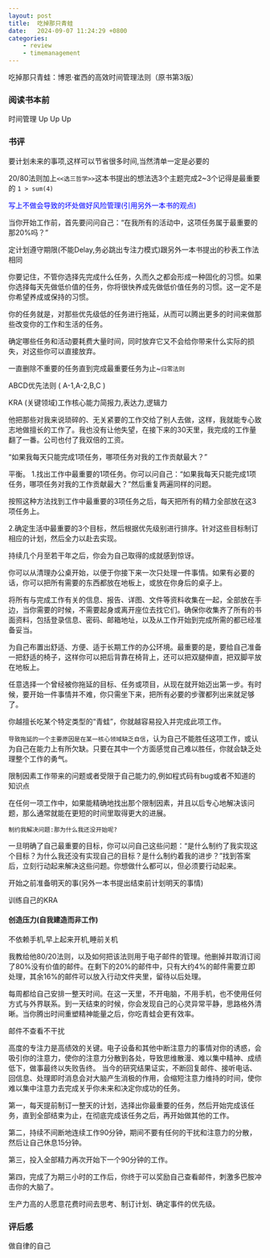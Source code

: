 ```yaml
---
layout: post
title:  吃掉那只青蛙
date:   2024-09-07 11:24:29 +0800
categories: 
    - review 
    - timemanagement
---
```


吃掉那只青蛙：博恩·崔西的高效时间管理法则（原书第3版）

### 阅读书本前

时间管理 Up Up Up

### 书评

要计划未来的事项,这样可以节省很多时间,当然清单一定是必要的

20/80法则加上`<<选三哲学>>`这本书提出的想法选3个主题完成2~3个记得是最重要的 `1 > sum(4)`

<p style='color:blue;'>写上不做会导致的坏处做好风险管理(引用另外一本书的观点)</p>

当你开始工作前，首先要问问自己：“在我所有的活动中，这项任务属于最重要的那20%吗？”

定计划遵守期限(不能Delay,务必跳出专注力模式)跟另外一本书提出的秒表工作法相同

你要记住，不管你选择先完成什么任务，久而久之都会形成一种固化的习惯。如果你选择每天先做低价值的任务，你将很快养成先做低价值任务的习惯。这一定不是你希望养成或保持的习惯。

你的任务就是，对那些优先级低的任务进行拖延，从而可以腾出更多的时间来做那些改变你的工作和生活的任务。

确定哪些任务和活动要耗费大量时间，同时放弃它又不会给你带来什么实际的损失，对这些你可以直接放弃。

一直删除不重要的任务直到完成最重要任务为止~`归零法则`

ABCD优先法则 ( A-1,A-2,B,C )

KRA (关键领域)工作核心能力简报力,表达力,逻辑力

他把那些对我来说琐碎的、无关紧要的工作交给了别人去做，这样，我就能专心致志地做擅长的工作了。我也没有让他失望，在接下来的30天里，我完成的工作量翻了一番。公司也付了我双倍的工资。

“如果我每天只能完成1项任务，哪项任务对我的工作贡献最大？”

平衡。
1.找出工作中最重要的1项任务。你可以问自己：“如果我每天只能完成1项任务，哪项任务对我的工作贡献最大？”然后重复两遍同样的问题。

按照这种方法找到工作中最重要的3项任务之后，每天把所有的精力全部放在这3项任务上。

2.确定生活中最重要的3个目标，然后根据优先级别进行排序。针对这些目标制订相应的计划，然后全力以赴去实现。

持续几个月至若干年之后，你会为自己取得的成就感到惊讶。

你可以从清理办公桌开始，以便于你接下来一次只处理一件事情。如果有必要的话，你可以把所有需要的东西都放在地板上，或放在你身后的桌子上。

将所有与完成工作有关的信息、报告、详图、文件等资料收集在一起，全部放在手边，当你需要的时候，不需要起身或离开座位去找它们。确保你收集齐了所有的书面资料，包括登录信息、密码、邮箱地址，以及从工作开始到完成所需的都已经准备妥当。

为自己布置出舒适、方便、适于长期工作的办公环境。最重要的是，要给自己准备一把舒适的椅子，这样你可以把后背靠在椅背上，还可以把双腿伸直，把双脚平放在地板上。

任意选择一个曾经被你拖延的目标、任务或项目，从现在就开始迈出第一步。有时候，要开始一件事情并不难，你只需坐下来，把所有必要的步骤都列出来就足够了。

你越擅长吃某个特定类型的“青蛙”，你就越容易投入并完成此项工作。

`导致拖延的一个主要原因是在某一核心领域缺乏自信`，认为自己不能胜任这项工作，或认为自己在能力上有所欠缺。只要在其中一个方面感觉自己难以胜任，你就会缺乏处理整个工作的勇气。

限制因素工作带来的问题或者受限于自己能力的,例如程式码有bug或者不知道的知识点

在任何一项工作中，如果能精确地找出那个限制因素，并且以后专心地解决该问题，那么通常就能在更短的时间里取得更大的进展。

`制约我解决问题:那为什么我还没开始呢?`

一旦明确了自己最重要的目标，你可以问自己这些问题：“是什么制约了我实现这个目标？为什么我还没有实现自己的目标？是什么制约着我的进步？”找到答案后，立刻行动起来解决这些问题。你想做什么都可以，但必须要行动起来。

开始之前准备明天的事(另外一本书提出结束前计划明天的事情)

训练自己的KRA

#### 创造压力(自我建造而非工作)

不依赖手机,早上起来开机,睡前关机

我教给他80/20法则，以及如何把该法则用于电子邮件的管理。他删掉并取消订阅了80%没有价值的邮件。在剩下的20%的邮件中，只有大约4%的邮件需要立即处理，其余16%的邮件可以放入行动文件夹里，留待以后处理。

每周都给自己安排一整天时间。在这一天里，不开电脑，不用手机，也不使用任何方式与外界联系。到一天结束的时候，你会发现自己的心灵异常平静，思路格外清晰。当你腾出时间重塑精神能量之后，你吃青蛙会更有效率。

邮件不查看不干扰

高度的专注力是高绩效的关键。电子设备和其他中断注意力的事情对你的诱惑，会吸引你的注意力，使你的注意力分散到各处，导致思维散漫、难以集中精神、成绩低下，做事最终以失败告终。 当今的研究结果证实，不断回复邮件、接听电话、回信息、处理即时消息会对大脑产生消极的作用，会缩短注意力维持的时间，使你难以集中注意力去完成关乎你未来和决定你成功的任务。

第一，每天提前制订一整天的计划，选择出你最重要的任务，然后开始完成该任务，直到全部结束为止，在彻底完成该任务之后，再开始做其他的工作。

第二，持续不间断地连续工作90分钟，期间不要有任何的干扰和注意力的分散，然后让自己休息15分钟。

第三，投入全部精力再次开始下一个90分钟的工作。

第四，完成了为期三小时的工作后，你终于可以奖励自己查看邮件，刺激多巴胺冲击你的大脑了。

生产力高的人愿意花费时间去思考、制订计划、确定事件的优先级。

### 评后感

做自律的自己